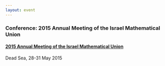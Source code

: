 ```yaml
---
layout: event
---
```


### Conference: 2015 Annual Meeting of the Israel Mathematical Union

#### [2015 Annual Meeting of the Israel Mathematical Union](http://imu.org.il/Meetings/IMUmeeting2015/)
Dead Sea, 28-31 May 2015
